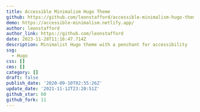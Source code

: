 ```yaml
---
title: Accessible Minimalism Hugo Theme
github: https://github.com/leonstafford/accessible-minimalism-hugo-theme
demo: https://accessible-minimalism.netlify.app/
author: leonstafford
author_link: https://github.com/leonstafford
date: 2023-11-28T11:16:47.714Z
description: Minimalist Hugo theme with a penchant for accessibility
ssg:
  - Hugo
css: []
cms: []
category: []
draft: false
publish_date: '2020-09-10T02:55:26Z'
update_date: '2021-11-12T23:20:51Z'
github_star: 60
github_fork: 11
---
```


